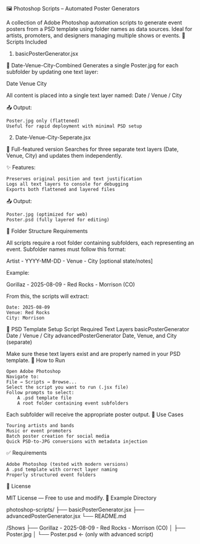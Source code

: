 🖼️ Photoshop Scripts – Automated Poster Generators

A collection of Adobe Photoshop automation scripts to generate event posters from a PSD template using folder names as data sources. Ideal for artists, promoters, and designers managing multiple shows or events.
📂 Scripts Included
1. basicPosterGenerator.jsx

🔹 Date-Venue-City-Combined
Generates a single Poster.jpg for each subfolder by updating one text layer:

Date
Venue
City

All content is placed into a single text layer named:
Date / Venue / City

📤 Output:

    Poster.jpg only (flattened)
    Useful for rapid deployment with minimal PSD setup

2. Date-Venue-City-Seperate.jsx

🔹 Full-featured version
Searches for three separate text layers (Date, Venue, City) and updates them independently.

✨ Features:

    Preserves original position and text justification
    Logs all text layers to console for debugging
    Exports both flattened and layered files

📤 Output:

    Poster.jpg (optimized for web)
    Poster.psd (fully layered for editing)

🧠 Folder Structure Requirements

All scripts require a root folder containing subfolders, each representing an event.
Subfolder names must follow this format:

Artist - YYYY-MM-DD - Venue - City [optional state/notes]

Example:

Gorillaz - 2025-08-09 - Red Rocks - Morrison (CO)

From this, the scripts will extract:

    Date: 2025-08-09
    Venue: Red Rocks
    City: Morrison

📝 PSD Template Setup
Script 	Required Text Layers
basicPosterGenerator 	Date / Venue / City
advancedPosterGenerator 	Date, Venue, and City (separate)

Make sure these text layers exist and are properly named in your PSD template.
🚀 How to Run

    Open Adobe Photoshop
    Navigate to:
    File → Scripts → Browse...
    Select the script you want to run (.jsx file)
    Follow prompts to select:
        A .psd template file
        A root folder containing event subfolders

Each subfolder will receive the appropriate poster output.
💼 Use Cases

    Touring artists and bands
    Music or event promoters
    Batch poster creation for social media
    Quick PSD-to-JPG conversions with metadata injection

✅ Requirements

    Adobe Photoshop (tested with modern versions)
    A .psd template with correct layer naming
    Properly structured event folders

📄 License

MIT License — Free to use and modify.
📁 Example Directory

photoshop-scripts/
├── basicPosterGenerator.jsx
├── advancedPosterGenerator.jsx
└── README.md

/Shows
├── Gorillaz - 2025-08-09 - Red Rocks - Morrison (CO)
│ ├── Poster.jpg
│ └── Poster.psd ← (only with advanced script)
